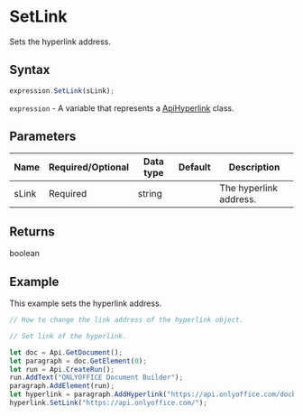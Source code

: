 # SetLink

Sets the hyperlink address.

## Syntax

```javascript
expression.SetLink(sLink);
```

`expression` - A variable that represents a [ApiHyperlink](../ApiHyperlink.md) class.

## Parameters

| **Name** | **Required/Optional** | **Data type** | **Default** | **Description** |
| ------------- | ------------- | ------------- | ------------- | ------------- |
| sLink | Required | string |  | The hyperlink address. |

## Returns

boolean

## Example

This example sets the hyperlink address.

```javascript editor-docx
// How to change the link address of the hyperlink object.

// Set link of the hyperlink.

let doc = Api.GetDocument();
let paragraph = doc.GetElement(0);
let run = Api.CreateRun();
run.AddText("ONLYOFFICE Document Builder");
paragraph.AddElement(run);
let hyperlink = paragraph.AddHyperlink("https://api.onlyoffice.com/docbuilder/basic");
hyperlink.SetLink("https://api.onlyoffice.com/");
```
